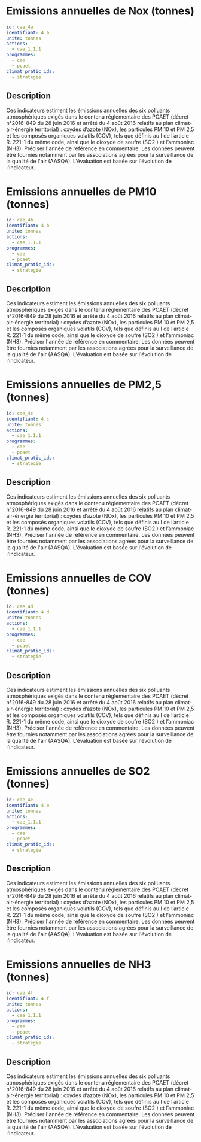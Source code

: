 # Emissions annuelles de Nox (tonnes)
```yaml
id: cae_4a
identifiant: 4.a
unite: tonnes
actions:
  - cae_1.1.1
programmes:
  - cae
  - pcaet
climat_pratic_ids:
  - strategie
```
## Description
Ces indicateurs estiment les émissions annuelles des six polluants atmosphériques exigés dans le contenu réglementaire des PCAET (décret n°2016-849 du 28 juin 2016 et arrêté du 4 août 2016 relatifs au plan climat-air-énergie territorial) : oxydes d’azote (NOx), les particules PM 10 et PM 2,5 et les composés organiques volatils (COV), tels que définis au I de l’article R. 221-1 du même code, ainsi que le dioxyde de soufre (SO2 ) et l’ammoniac (NH3). Préciser l'année de référence en commentaire. Les données peuvent être fournies notamment par les associations agrées pour la surveillance de la qualité de l'air (AASQA). L'évaluation est basée sur l'évolution de l'indicateur.




# Emissions annuelles de PM10 (tonnes)
```yaml
id: cae_4b
identifiant: 4.b
unite: tonnes
actions:
  - cae_1.1.1
programmes:
  - cae
  - pcaet
climat_pratic_ids:
  - strategie
```
## Description
Ces indicateurs estiment les émissions annuelles des six polluants atmosphériques exigés dans le contenu réglementaire des PCAET (décret n°2016-849 du 28 juin 2016 et arrêté du 4 août 2016 relatifs au plan climat-air-énergie territorial) : oxydes d’azote (NOx), les particules PM 10 et PM 2,5 et les composés organiques volatils (COV), tels que définis au I de l’article R. 221-1 du même code, ainsi que le dioxyde de soufre (SO2 ) et l’ammoniac (NH3). Préciser l'année de référence en commentaire. Les données peuvent être fournies notamment par les associations agrées pour la surveillance de la qualité de l'air (AASQA). L'évaluation est basée sur l'évolution de l'indicateur.




# Emissions annuelles de PM2,5 (tonnes)
```yaml
id: cae_4c
identifiant: 4.c
unite: tonnes
actions:
  - cae_1.1.1
programmes:
  - cae
  - pcaet
climat_pratic_ids:
  - strategie
```
## Description
Ces indicateurs estiment les émissions annuelles des six polluants atmosphériques exigés dans le contenu réglementaire des PCAET (décret n°2016-849 du 28 juin 2016 et arrêté du 4 août 2016 relatifs au plan climat-air-énergie territorial) : oxydes d’azote (NOx), les particules PM 10 et PM 2,5 et les composés organiques volatils (COV), tels que définis au I de l’article R. 221-1 du même code, ainsi que le dioxyde de soufre (SO2 ) et l’ammoniac (NH3). Préciser l'année de référence en commentaire. Les données peuvent être fournies notamment par les associations agrées pour la surveillance de la qualité de l'air (AASQA). L'évaluation est basée sur l'évolution de l'indicateur.




# Emissions annuelles de COV (tonnes)
```yaml
id: cae_4d
identifiant: 4.d
unite: tonnes
actions:
  - cae_1.1.1
programmes:
  - cae
  - pcaet
climat_pratic_ids:
  - strategie
```
## Description
Ces indicateurs estiment les émissions annuelles des six polluants atmosphériques exigés dans le contenu réglementaire des PCAET (décret n°2016-849 du 28 juin 2016 et arrêté du 4 août 2016 relatifs au plan climat-air-énergie territorial) : oxydes d’azote (NOx), les particules PM 10 et PM 2,5 et les composés organiques volatils (COV), tels que définis au I de l’article R. 221-1 du même code, ainsi que le dioxyde de soufre (SO2 ) et l’ammoniac (NH3). Préciser l'année de référence en commentaire. Les données peuvent être fournies notamment par les associations agrées pour la surveillance de la qualité de l'air (AASQA). L'évaluation est basée sur l'évolution de l'indicateur.




# Emissions annuelles de SO2  (tonnes)
```yaml
id: cae_4e
identifiant: 4.e
unite: tonnes
actions:
  - cae_1.1.1
programmes:
  - cae
  - pcaet
climat_pratic_ids:
  - strategie
```
## Description
Ces indicateurs estiment les émissions annuelles des six polluants atmosphériques exigés dans le contenu réglementaire des PCAET (décret n°2016-849 du 28 juin 2016 et arrêté du 4 août 2016 relatifs au plan climat-air-énergie territorial) : oxydes d’azote (NOx), les particules PM 10 et PM 2,5 et les composés organiques volatils (COV), tels que définis au I de l’article R. 221-1 du même code, ainsi que le dioxyde de soufre (SO2 ) et l’ammoniac (NH3). Préciser l'année de référence en commentaire. Les données peuvent être fournies notamment par les associations agrées pour la surveillance de la qualité de l'air (AASQA). L'évaluation est basée sur l'évolution de l'indicateur.




# Emissions annuelles de NH3 (tonnes)
```yaml
id: cae_4f
identifiant: 4.f
unite: tonnes
actions:
  - cae_1.1.1
programmes:
  - cae
  - pcaet
climat_pratic_ids:
  - strategie
```
## Description
Ces indicateurs estiment les émissions annuelles des six polluants atmosphériques exigés dans le contenu réglementaire des PCAET (décret n°2016-849 du 28 juin 2016 et arrêté du 4 août 2016 relatifs au plan climat-air-énergie territorial) : oxydes d’azote (NOx), les particules PM 10 et PM 2,5 et les composés organiques volatils (COV), tels que définis au I de l’article R. 221-1 du même code, ainsi que le dioxyde de soufre (SO2 ) et l’ammoniac (NH3). Préciser l'année de référence en commentaire. Les données peuvent être fournies notamment par les associations agrées pour la surveillance de la qualité de l'air (AASQA). L'évaluation est basée sur l'évolution de l'indicateur.




